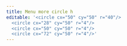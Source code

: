 ```yaml
---
title: Menu more circle h
editable: '<circle cx="50" cy="50" r="40"/>
  <circle cx="28" cy="50" r="4"/>
  <circle cx="50" cy="50" r="4"/>
  <circle cx="72" cy="50" r="4"/>'
---
```

